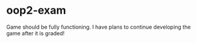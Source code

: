 oop2-exam
=========

Game should be fully functioning.
I have plans to continue developing the game after it is graded!
